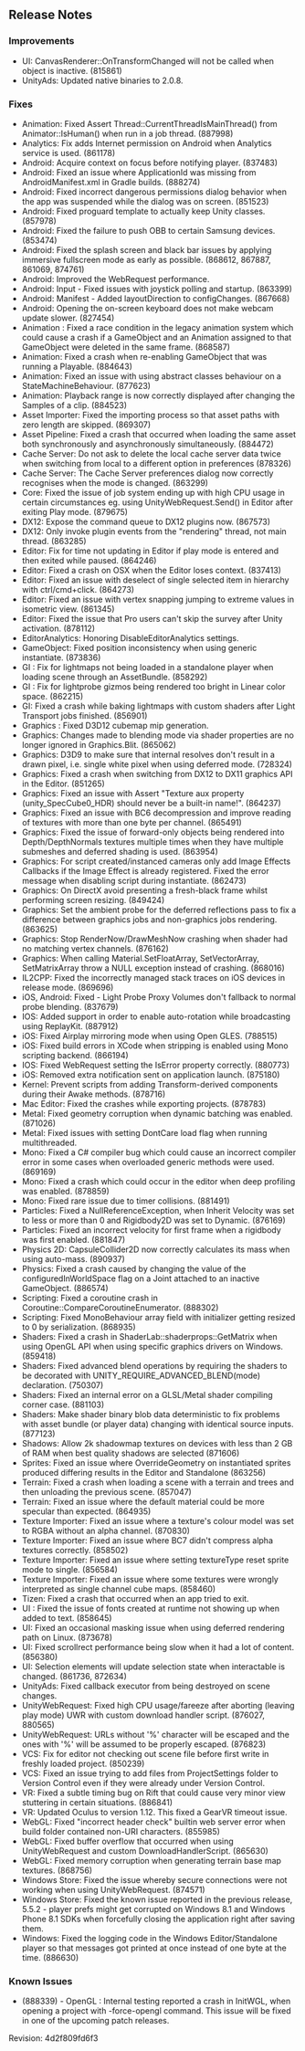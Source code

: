 ## Release Notes

### Improvements

-   UI: CanvasRenderer::OnTransformChanged will not be called when object is inactive. (815861)
-   UnityAds: Updated native binaries to 2.0.8.

### Fixes

-   Animation: Fixed Assert Thread::CurrentThreadIsMainThread() from Animator::IsHuman() when run in a job thread. (887998)
-   Analytics: Fix adds Internet permission on Android when Analytics service is used. (861178)
-   Android: Acquire context on focus before notifying player. (837483)
-   Android: Fixed an issue where ApplicationId was missing from AndroidManifest.xml in Gradle builds. (888274)
-   Android: Fixed incorrect dangerous permissions dialog behavior when the app was suspended while the dialog was on screen. (851523)
-   Android: Fixed proguard template to actually keep Unity classes. (857978)
-   Android: Fixed the failure to push OBB to certain Samsung devices. (853474)
-   Android: Fixed the splash screen and black bar issues by applying immersive fullscreen mode as early as possible. (868612, 867887, 861069, 874761)
-   Android: Improved the WebRequest performance.
-   Android: Input - Fixed issues with joystick polling and startup. (863399)
-   Android: Manifest - Added layoutDirection to configChanges. (867668)
-   Android: Opening the on-screen keyboard does not make webcam update slower. (827454)
-   Animation : Fixed a race condition in the legacy animation system which could cause a crash if a GameObject and an Animation assigned to that GameObject were deleted in the same frame. (868587)
-   Animation: Fixed a crash when re-enabling GameObject that was running a Playable. (884643)
-   Animation: Fixed an issue with using abstract classes behaviour on a StateMachineBehaviour. (877623)
-   Animation: Playback range is now correctly displayed after changing the Samples of a clip. (884523)
-   Asset Importer: Fixed the importing process so that asset paths with zero length are skipped. (869307)
-   Asset Pipeline: Fixed a crash that occurred when loading the same asset both synchronously and asynchronously simultaneously. (884472)
-   Cache Server: Do not ask to delete the local cache server data twice when switching from local to a different option in preferences (878326)
-   Cache Server: The Cache Server preferences dialog now correctly recognises when the mode is changed. (863299)
-   Core: Fixed the issue of job system ending up with high CPU usage in certain circumstances eg. using UnityWebRequest.Send() in Editor after exiting Play mode. (879675)
-   DX12: Expose the command queue to DX12 plugins now. (867573)
-   DX12: Only invoke plugin events from the \"rendering\" thread, not main thread. (863285)
-   Editor: Fix for time not updating in Editor if play mode is entered and then exited while paused. (864246)
-   Editor: Fixed a crash on OSX when the Editor loses context. (837413)
-   Editor: Fixed an issue with deselect of single selected item in hierarchy with ctrl/cmd+click. (864273)
-   Editor: Fixed an issue with vertex snapping jumping to extreme values in isometric view. (861345)
-   Editor: Fixed the issue that Pro users can\'t skip the survey after Unity activation. (878112)
-   EditorAnalytics: Honoring DisableEditorAnalytics settings.
-   GameObject: Fixed position inconsistency when using generic instantiate. (873836)
-   GI : Fix for lightmaps not being loaded in a standalone player when loading scene through an AssetBundle. (858292)
-   GI : Fix for lightprobe gizmos being rendered too bright in Linear color space. (862215)
-   GI: Fixed a crash while baking lightmaps with custom shaders after Light Transport jobs finished. (856901)
-   Graphics : Fixed D3D12 cubemap mip generation.
-   Graphics: Changes made to blending mode via shader properties are no longer ignored in Graphics.Blit. (865062)
-   Graphics: D3D9 to make sure that internal resolves don\'t result in a drawn pixel, i.e. single white pixel when using deferred mode. (728324)
-   Graphics: Fixed a crash when switching from DX12 to DX11 graphics API in the Editor. (851265)
-   Graphics: Fixed an issue with Assert \"Texture aux property (unity_SpecCube0_HDR) should never be a built-in name!\". (864237)
-   Graphics: Fixed an issue with BC6 decompression and improve reading of textures with more than one byte per channel. (865491)
-   Graphics: Fixed the issue of forward-only objects being rendered into Depth/DepthNormals textures multiple times when they have multiple submeshes and deferred shading is used. (863954)
-   Graphics: For script created/instanced cameras only add Image Effects Callbacks if the Image Effect is already registered. Fixed the error message when disabling script during instantiate. (862473)
-   Graphics: On DirectX avoid presenting a fresh-black frame whilst performing screen resizing. (849424)
-   Graphics: Set the ambient probe for the deferred reflections pass to fix a difference between graphics jobs and non-graphics jobs rendering. (863625)
-   Graphics: Stop RenderNow/DrawMeshNow crashing when shader had no matching vertex channels. (876162)
-   Graphics: When calling Material.SetFloatArray, SetVectorArray, SetMatrixArray throw a NULL exception instead of crashing. (868016)
-   IL2CPP: Fixed the incorrectly managed stack traces on iOS devices in release mode. (869696)
-   iOS, Android: Fixed - Light Probe Proxy Volumes don\'t fallback to normal probe blending. (837679)
-   IOS: Added support in order to enable auto-rotation while broadcasting using ReplayKit. (887912)
-   iOS: Fixed Airplay mirroring mode when using Open GLES. (788515)
-   iOS: Fixed build errors in XCode when stripping is enabled using Mono scripting backend. (866194)
-   IOS: Fixed WebRequest setting the IsError property correctly. (880773)
-   iOS: Removed extra notification sent on application launch. (875180)
-   Kernel: Prevent scripts from adding Transform-derived components during their Awake methods. (878716)
-   Mac Editor: Fixed the crashes while exporting projects. (878783)
-   Metal: Fixed geometry corruption when dynamic batching was enabled. (871026)
-   Metal: Fixed issues with setting DontCare load flag when running multithreaded.
-   Mono: Fixed a C# compiler bug which could cause an incorrect compiler error in some cases when overloaded generic methods were used. (869169)
-   Mono: Fixed a crash which could occur in the editor when deep profiling was enabled. (878859)
-   Mono: Fixed rare issue due to timer collisions. (881491)
-   Particles: Fixed a NullReferenceException, when Inherit Velocity was set to less or more than 0 and Rigidbody2D was set to Dynamic. (876169)
-   Particles: Fixed an incorrect velocity for first frame when a rigidbody was first enabled. (881847)
-   Physics 2D: CapsuleCollider2D now correctly calculates its mass when using auto-mass. (890937)
-   Physics: Fixed a crash caused by changing the value of the configuredInWorldSpace flag on a Joint attached to an inactive GameObject. (886574)
-   Scripting: Fixed a coroutine crash in Coroutine::CompareCoroutineEnumerator. (888302)
-   Scripting: Fixed MonoBehaviour array field with initializer getting resized to 0 by serialization. (868935)
-   Shaders: Fixed a crash in ShaderLab::shaderprops::GetMatrix when using OpenGL API when using specific graphics drivers on Windows. (859418)
-   Shaders: Fixed advanced blend operations by requiring the shaders to be decorated with UNITY_REQUIRE_ADVANCED_BLEND(mode) declaration. (750307)
-   Shaders: Fixed an internal error on a GLSL/Metal shader compiling corner case. (881103)
-   Shaders: Make shader binary blob data deterministic to fix problems with asset bundle (or player data) changing with identical source inputs. (877123)
-   Shadows: Allow 2k shadowmap textures on devices with less than 2 GB of RAM when best quality shadows are selected (871606)
-   Sprites: Fixed an issue where OverrideGeometry on instantiated sprites produced differing results in the Editor and Standalone (863256)
-   Terrain: Fixed a crash when loading a scene with a terrain and trees and then unloading the previous scene. (857047)
-   Terrain: Fixed an issue where the default material could be more specular than expected. (864935)
-   Texture Importer: Fixed an issue where a texture\'s colour model was set to RGBA without an alpha channel. (870830)
-   Texture Importer: Fixed an issue where BC7 didn\'t compress alpha textures correctly. (858502)
-   Texture Importer: Fixed an issue where setting textureType reset sprite mode to single. (856584)
-   Texture Importer: Fixed an issue where some textures were wrongly interpreted as single channel cube maps. (858460)
-   Tizen: Fixed a crash that occurred when an app tried to exit.
-   UI : Fixed the issue of fonts created at runtime not showing up when added to text. (858645)
-   UI: Fixed an occasional masking issue when using deferred rendering path on Linux. (873678)
-   UI: Fixed scrollrect performance being slow when it had a lot of content. (856380)
-   UI: Selection elements will update selection state when interactable is changed. (861736, 872634)
-   UnityAds: Fixed callback executor from being destroyed on scene changes.
-   UnityWebRequest: Fixed high CPU usage/fareeze after aborting (leaving play mode) UWR with custom download handler script. (876027, 880565)
-   UnityWebRequest: URLs without \'%\' character will be escaped and the ones with \'%\' will be assumed to be properly escaped. (876823)
-   VCS: Fix for editor not checking out scene file before first write in freshly loaded project. (850239)
-   VCS: Fixed an issue trying to add files from ProjectSettings folder to Version Control even if they were already under Version Control.
-   VR: Fixed a subtle timing bug on Rift that could cause very minor view stuttering in certain situations. (886841)
-   VR: Updated Oculus to version 1.12. This fixed a GearVR timeout issue.
-   WebGL: Fixed \"incorrect header check\" builtin web server error when build folder contained non-URI characters. (855985)
-   WebGL: Fixed buffer overflow that occurred when using UnityWebRequest and custom DownloadHandlerScript. (865630)
-   WebGL: Fixed memory corruption when generating terrain base map textures. (868756)
-   Windows Store: Fixed the issue whereby secure connections were not working when using UnityWebRequest. (874571)
-   Windows Store: Fixed the known issue reported in the previous release, 5.5.2 - player prefs might get corrupted on Windows 8.1 and Windows Phone 8.1 SDKs when forcefully closing the application right after saving them.
-   Windows: Fixed the logging code in the Windows Editor/Standalone player so that messages got printed at once instead of one byte at the time. (886630)

### Known Issues

-   \(888339\) - OpenGL : Internal testing reported a crash in InitWGL, when opening a project with -force-opengl command. This issue will be fixed in one of the upcoming patch releases.

Revision: 4d2f809fd6f3
